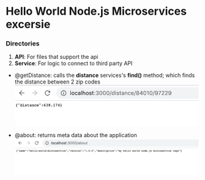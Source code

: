 # Hello World Node.js Microservices excersie

### Directories
1. __API__: For files that support the api
2. __Service__: For logic to connect to third party API
  * @getDistance: calls the __distance__ services's __find()__ method; which finds the distance between 2 zip codes
    ![alt text](https://github.com/Pioneer18/Hello-World-Microservices/blob/master/images/Screen%20Shot%202020-02-13%20at%2010.52.34%20PM.png)
    
  * @about: returns meta data about the application 
   ![alt text](https://github.com/Pioneer18/Hello-World-Microservices/blob/master/images/Screen%20Shot%202020-02-13%20at%2010.52.48%20PM.png)
  
 
